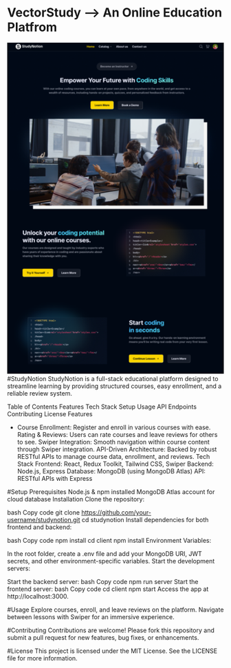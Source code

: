 # VectorStudy --> An Online Education Platfrom


  ![alt text](image.png)
#StudyNotion
StudyNotion is a full-stack educational platform designed to streamline learning by providing structured courses, easy enrollment, and a reliable review system.

Table of Contents
Features
Tech Stack
Setup
Usage
API Endpoints
Contributing
License
Features

- Course Enrollment: Register and enroll in various courses with ease.
Rating & Reviews: Users can rate courses and leave reviews for others to see.
Swiper Integration: Smooth navigation within course content through Swiper integration.
API-Driven Architecture: Backed by robust RESTful APIs to manage course data, enrollment, and reviews.
Tech Stack
Frontend: React, Redux Toolkit, Tailwind CSS, Swiper
Backend: Node.js, Express
Database: MongoDB (using MongoDB Atlas)
API: RESTful APIs with Express

#Setup
Prerequisites
Node.js & npm installed
MongoDB Atlas account for cloud database
Installation
Clone the repository:

bash
Copy code
git clone https://github.com/your-username/studynotion.git
cd studynotion
Install dependencies for both frontend and backend:

bash
Copy code
npm install
cd client
npm install
Environment Variables:

In the root folder, create a .env file and add your MongoDB URI, JWT secrets, and other environment-specific variables.
Start the development servers:

Start the backend server:
bash
Copy code
npm run server
Start the frontend server:
bash
Copy code
cd client
npm start
Access the app at http://localhost:3000.

#Usage
Explore courses, enroll, and leave reviews on the platform.
Navigate between lessons with Swiper for an immersive experience.

#Contributing
Contributions are welcome! Please fork this repository and submit a pull request for new features, bug fixes, or enhancements.

#License
This project is licensed under the MIT License. See the LICENSE file for more information.


